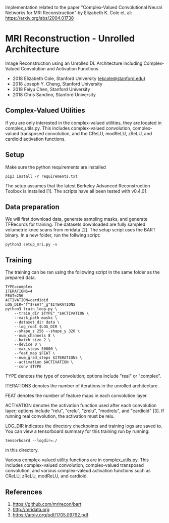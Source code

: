 Implementation related to the paper "Complex-Valued Convolutional Neural Networks for MRI Reconstruction" by Elizabeth K. Cole et. al: https://arxiv.org/abs/2004.01738

# MRI Reconstruction - Unrolled Architecture
Image Reconstruction using an Unrolled DL Architecture including Complex-Valued Convolution and Activation Functions
* 2018 Elizabeth Cole, Stanford University (ekcole@stanford.edu)
* 2018 Joseph Y. Cheng, Stanford University
* 2018 Feiyu Chen, Stanford University
* 2018 Chris Sandino, Stanford University

## Complex-Valued Utilities
If you are only interested in the complex-valued utilities, they are located in complex_utils.py. This includes complex-valued convolution, complex-valued transposed convolution, and the CReLU, modReLU, zReLU, and cardioid activation functions.

## Setup
Make sure the python requirements are installed

    pip3 install -r requirements.txt

The setup assumes that the latest Berkeley Advanced Reconstruction Toolbox is installed [1]. The scripts have all been tested with v0.4.01.

## Data preparation
We will first download data, generate sampling masks, and generate TFRecords for training. The datasets downloaded are fully sampled volumetric knee scans from mridata [2]. The setup script uses the BART binary. In a new folder, run the follwing script:

    python3 setup_mri.py -v

## Training
The training can be ran using the following script in the same folder as the prepared data.

    TYPE=complex
    ITERATIONS=4
    FEAT=256
    ACTIVATION=cardioid
    LOG_DIR="f"$FEAT"_g"$ITERATIONS
    python3 train_loop.py \
        --train_dir $TYPE"_"$ACTIVATION \
        --mask_path masks \
        --dataset_dir data \
        --log_root $LOG_DIR \
        --shape_z 256 --shape_y 320 \
        --num_channels 8 \
        --batch_size 2 \
        --device 0 \
        --max_steps 50000 \
        --feat_map $FEAT \
        --num_grad_steps $ITERATIONS \
        --activation $ACTIVATION \
        --conv $TYPE

TYPE denotes the type of convolution; options include "real" or "complex".

ITERATIONS denotes the number of iterations in the unrolled architecture.

FEAT denotes the number of feature maps in each convolution layer.

ACTIVATION denotes the activation function used after each convolution layer; options include "relu", "crelu", "zrelu", "modrelu", and "cardioid" [3].
If running real convolution, the activation must be relu.

LOG_DIR indicates the directory checkpoints and training logs are saved to. You can view a tensorboard summary for this training run by running:

    tensorboard --logdir=./

in this directory.

Various complex-valued utility functions are in complex_utils.py. This includes complex-valued convolution, complex-valued transposed convolution, and various complex-valeud activation functions such as CReLU, zReLU, modReLU, and cardioid.

## References
1. https://github.com/mrirecon/bart
2. http://mridata.org
3. https://arxiv.org/pdf/1705.09792.pdf 
